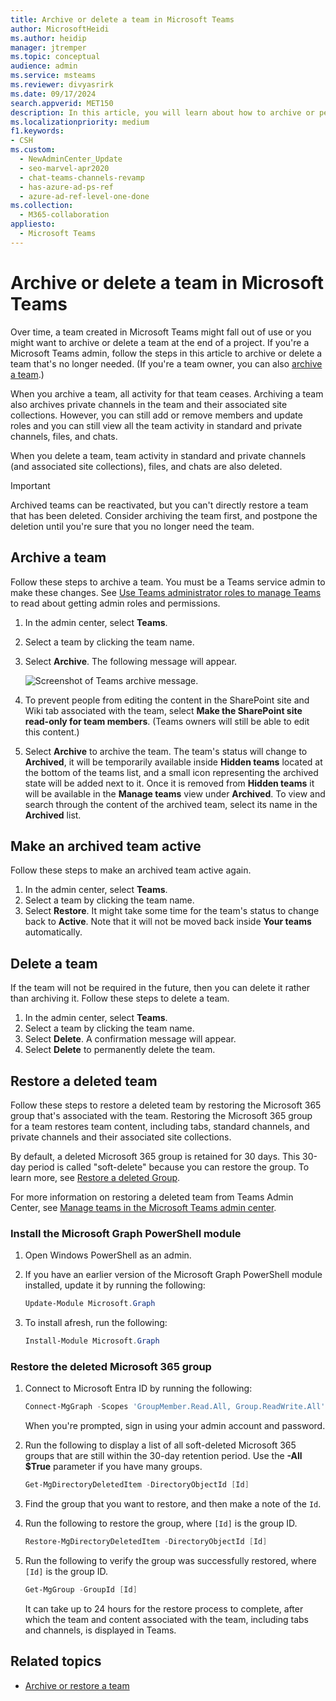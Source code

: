 ```yaml
---
title: Archive or delete a team in Microsoft Teams
author: MicrosoftHeidi
ms.author: heidip
manager: jtremper
ms.topic: conceptual
audience: admin
ms.service: msteams
ms.reviewer: divyasrirk
ms.date: 09/17/2024
search.appverid: MET150
description: In this article, you will learn about how to archive or permanently delete a team in Microsoft Teams.
ms.localizationpriority: medium
f1.keywords:
- CSH
ms.custom:
  - NewAdminCenter_Update
  - seo-marvel-apr2020
  - chat-teams-channels-revamp
  - has-azure-ad-ps-ref
  - azure-ad-ref-level-one-done
ms.collection:
  - M365-collaboration
appliesto:
  - Microsoft Teams
---
```


# Archive or delete a team in Microsoft Teams

Over time, a team created in Microsoft Teams might fall out of use or you might want to archive or delete a team at the end of a project. If you're a Microsoft Teams admin, follow the steps in this article to archive or delete a team that's no longer needed. (If you're a team owner, you can also [archive a team](https://support.microsoft.com/office/dc161cfd-b328-440f-974b-5da5bd98b5a7).)

When you archive a team, all activity for that team ceases. Archiving a team also archives private channels in the team and their associated site collections.  However, you can still add or remove members and update roles and you can still view all the team activity in standard and private channels, files, and chats.

When you delete a team, team activity in standard and private channels (and associated site collections), files, and chats are also deleted.

> [!IMPORTANT]
> Archived teams can be reactivated, but you can't directly restore a team that has been deleted. Consider archiving the team first, and postpone the deletion until you're sure that you no longer need the team.

## Archive a team

Follow these steps to archive a team. You must be a Teams service admin to make these changes. See [Use Teams administrator roles to manage Teams](./using-admin-roles.md) to read about getting admin roles and permissions.

1. In the admin center, select **Teams**.
2. Select a team by clicking the team name.
3. Select **Archive**. The following message will appear.

    ![Screenshot of Teams archive message.](media/teams-archive-message.png)

4. To prevent people from editing the content in the SharePoint site and Wiki tab associated with the team, select **Make the SharePoint site read-only for team members**. (Teams owners will still be able to edit this content.)
5. Select **Archive** to archive the team. The team's status will change to **Archived**, it will be temporarily available inside **Hidden teams** located at the bottom of the teams list, and a small icon representing the archived state will be added next to it. Once it is removed from **Hidden teams** it will be available in the **Manage teams** view under **Archived**. To view and search through the content of the archived team, select its name in the **Archived** list.

## Make an archived team active

Follow these steps to make an archived team active again.

1. In the admin center, select **Teams**.
2. Select a team by clicking the team name.
3. Select **Restore**. It might take some time for the team's status to change back to **Active**. Note that it will not be moved back inside **Your teams** automatically.


## Delete a team

If the team will not be required in the future, then you can delete it rather than archiving it. Follow these steps to delete a team.

1. In the admin center, select **Teams**.
2. Select a team by clicking the team name.
3. Select **Delete**. A confirmation message will appear.
4. Select **Delete** to permanently delete the team.

## Restore a deleted team

Follow these steps to restore a deleted team by restoring the Microsoft 365 group that's associated with the team. Restoring the Microsoft 365 group for a team restores team content, including tabs, standard channels, and private channels and their associated site collections.

By default, a deleted Microsoft 365 group is retained for 30 days. This 30-day period is called "soft-delete" because you can restore the group. To learn more, see [Restore a deleted Group](/microsoft-365/admin/create-groups/restore-deleted-group).

For more information on restoring a deleted team from Teams Admin Center, see [Manage teams in the Microsoft Teams admin center](manage-teams-in-modern-portal.md).

### Install the Microsoft Graph PowerShell module

1. Open Windows PowerShell as an admin.
2. If you have an earlier version of the Microsoft Graph PowerShell module installed, update it by running the following:

    ```PowerShell
    Update-Module Microsoft.Graph
    ```

3. To install afresh, run the following:

    ```PowerShell
    Install-Module Microsoft.Graph
    ```

### Restore the deleted Microsoft 365 group

1. Connect to Microsoft Entra ID by running the following:

    ```PowerShell
    Connect-MgGraph -Scopes 'GroupMember.Read.All, Group.ReadWrite.All' 
    ```

    When you're prompted, sign in using your admin account and password.

1. Run the following to display a list of all soft-deleted Microsoft 365 groups that are still within the 30-day retention period. Use the **-All $True** parameter if you have many groups.

    ```PowerShell
    Get-MgDirectoryDeletedItem -DirectoryObjectId [Id]
    ```

1. Find the group that you want to restore, and then make a note of the `Id`.
1. Run the following to restore the group, where `[Id]` is the group ID.

    ```PowerShell
    Restore-MgDirectoryDeletedItem -DirectoryObjectId [Id]
    ```

1. Run the following to verify the group was successfully restored, where `[Id]` is the group ID.

    ```PowerShell
    Get-MgGroup -GroupId [Id]
    ```

    It can take up to 24 hours for the restore process to complete, after which the team and content associated with the team, including tabs and channels, is displayed in Teams.


## Related topics

- [Archive or restore a team](https://support.microsoft.com/office/archive-or-restore-a-team-dc161cfd-b328-440f-974b-5da5bd98b5a7)
